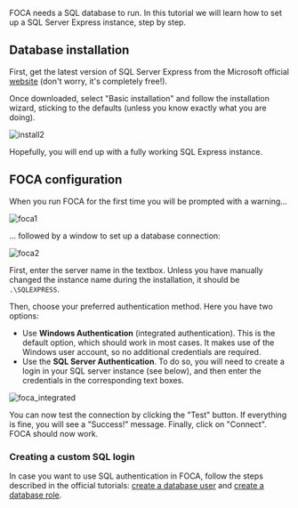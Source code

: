 FOCA needs a SQL database to run. In this tutorial we will learn how to set up a SQL Server Express instance, step by step.

## Database installation

First, get the latest version of SQL Server Express from the Microsoft official [website](https://www.microsoft.com/es-es/sql-server/sql-server-downloads) (don't worry, it's completely free!).

Once downloaded, select "Basic installation" and follow the installation wizard, sticking to the defaults (unless you know exactly what you are doing).

![install2](https://user-images.githubusercontent.com/16854757/74513899-e1d09800-4f0b-11ea-9df5-2096556f5ca5.png)

Hopefully, you will end up with a fully working SQL Express instance.

## FOCA configuration

When you run FOCA for the first time you will be prompted with a warning...

![foca1](https://user-images.githubusercontent.com/16854757/74443170-09bfed00-4e73-11ea-99c4-bf7f061e138e.PNG)

... followed by a window to set up a database connection:

![foca2](https://user-images.githubusercontent.com/16854757/74443168-09275680-4e73-11ea-9168-b3664b608fad.png)

First, enter the server name in the textbox. Unless you have manually changed the instance name during the installation, it should be `.\SQLEXPRESS`.

Then, choose your preferred authentication method. Here you have two options:
* Use **Windows Authentication** (integrated authentication). This is the default option, which should work in most cases. It makes use of the Windows user account, so no additional credentials are required.
* Use the **SQL Server Authentication**. To do so, you will need to create a login in your SQL server instance (see below), and then enter the credentials in the corresponding text boxes.

![foca_integrated](https://user-images.githubusercontent.com/16854757/74517204-fe6fce80-4f11-11ea-85f5-9ef5219eda07.png)

You can now test the connection by clicking the "Test" button. If everything is fine, you will see a "Success!" message. Finally, click on "Connect". FOCA should now work. 

### Creating a custom SQL login

In case you want to use SQL authentication in FOCA, follow the steps described in the official tutorials: [create a database user](https://docs.microsoft.com/en-gb/sql/relational-databases/security/authentication-access/create-a-database-user?view=sql-server-ver15) and [create a database role](https://docs.microsoft.com/en-gb/sql/relational-databases/system-stored-procedures/sp-addrolemember-transact-sql?view=sql-server-ver15).

